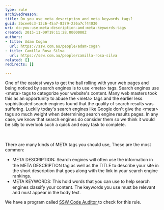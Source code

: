 ```yaml
---
type: rule
archivedreason: 
title: Do you use meta description and meta keywords tags?
guid: 3bcee6c3-13c6-45a7-8379-236a7cf44030
uri: do-you-use-meta-description-and-meta-keywords-tags
created: 2015-11-09T19:11:28.0000000Z
authors:
- title: Adam Cogan
  url: https://ssw.com.au/people/adam-cogan
- title: Camilla Rosa Silva
  url: https://ssw.com.au/people/camilla-rosa-silva
related: []
redirects: []

---
```



<p>One of the easiest ways to get the ball rolling with your web pages and being noticed by search engines is to use &lt;meta&gt; tags. Search engines use &lt;meta&gt; tags to categorize your website's content. Many web masters took this as an opportunity to abuse the &lt;meta&gt; tags and the earlier less sophisticated search engines found that the quality of search results was suffering. Luckily today's search engines like Google don't give the &lt;meta&gt; tags so much weight when determining search engine results pages. In any case, we know that search engines do consider them so we think it would be silly to overlook such a quick and easy task to complete.</p>
<br><excerpt class='endintro'></excerpt><br>
There are many kinds of META tags you should use, These are the most common&#58;<br><ul><li><span style="line-height&#58;20px;">META DESCRIPTION&#58; Search engines will often use the information in the META DESCRIPTION tag as well as the TITLE to describe your site in the short description that goes along with the link in your search engine rankings.</span><br></li><li><span style="line-height&#58;20px;">META KEYWORDS&#58; This hold words that you can use to help search engines classify your content. The keywords you use must be relevant and must appear in the body text.</span><br></li></ul><p class="ssw15-rteElement-YellowBorderBox">We have a program called&#160;<a href="http&#58;//codeauditor.com/">SSW Code Auditor&#160;​</a>​to check for this rule.​</p>


